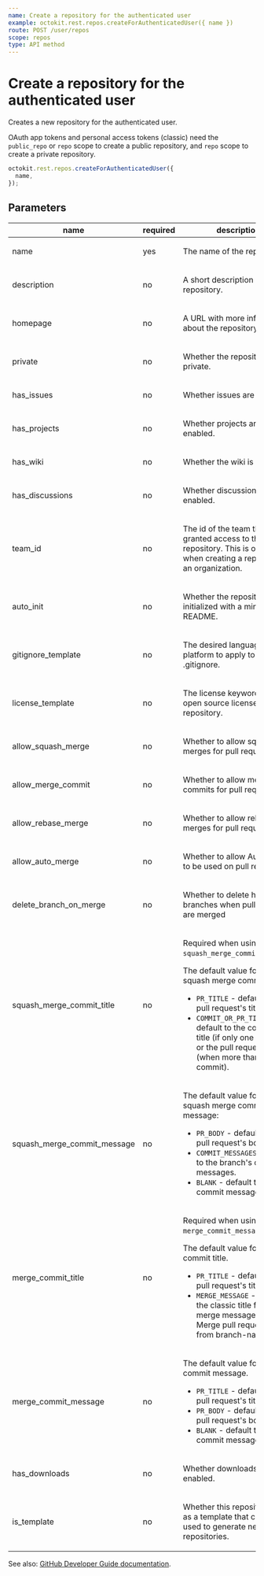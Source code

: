 ```yaml
---
name: Create a repository for the authenticated user
example: octokit.rest.repos.createForAuthenticatedUser({ name })
route: POST /user/repos
scope: repos
type: API method
---
```


# Create a repository for the authenticated user

Creates a new repository for the authenticated user.

OAuth app tokens and personal access tokens (classic) need the `public_repo` or `repo` scope to create a public repository, and `repo` scope to create a private repository.

```js
octokit.rest.repos.createForAuthenticatedUser({
  name,
});
```

## Parameters

<table>
  <thead>
    <tr>
      <th>name</th>
      <th>required</th>
      <th>description</th>
    </tr>
  </thead>
  <tbody>
    <tr><td>name</td><td>yes</td><td>

The name of the repository.

</td></tr>
<tr><td>description</td><td>no</td><td>

A short description of the repository.

</td></tr>
<tr><td>homepage</td><td>no</td><td>

A URL with more information about the repository.

</td></tr>
<tr><td>private</td><td>no</td><td>

Whether the repository is private.

</td></tr>
<tr><td>has_issues</td><td>no</td><td>

Whether issues are enabled.

</td></tr>
<tr><td>has_projects</td><td>no</td><td>

Whether projects are enabled.

</td></tr>
<tr><td>has_wiki</td><td>no</td><td>

Whether the wiki is enabled.

</td></tr>
<tr><td>has_discussions</td><td>no</td><td>

Whether discussions are enabled.

</td></tr>
<tr><td>team_id</td><td>no</td><td>

The id of the team that will be granted access to this repository. This is only valid when creating a repository in an organization.

</td></tr>
<tr><td>auto_init</td><td>no</td><td>

Whether the repository is initialized with a minimal README.

</td></tr>
<tr><td>gitignore_template</td><td>no</td><td>

The desired language or platform to apply to the .gitignore.

</td></tr>
<tr><td>license_template</td><td>no</td><td>

The license keyword of the open source license for this repository.

</td></tr>
<tr><td>allow_squash_merge</td><td>no</td><td>

Whether to allow squash merges for pull requests.

</td></tr>
<tr><td>allow_merge_commit</td><td>no</td><td>

Whether to allow merge commits for pull requests.

</td></tr>
<tr><td>allow_rebase_merge</td><td>no</td><td>

Whether to allow rebase merges for pull requests.

</td></tr>
<tr><td>allow_auto_merge</td><td>no</td><td>

Whether to allow Auto-merge to be used on pull requests.

</td></tr>
<tr><td>delete_branch_on_merge</td><td>no</td><td>

Whether to delete head branches when pull requests are merged

</td></tr>
<tr><td>squash_merge_commit_title</td><td>no</td><td>

Required when using `squash_merge_commit_message`.

The default value for a squash merge commit title:

- `PR_TITLE` - default to the pull request's title.
- `COMMIT_OR_PR_TITLE` - default to the commit's title (if only one commit) or the pull request's title (when more than one commit).

</td></tr>
<tr><td>squash_merge_commit_message</td><td>no</td><td>

The default value for a squash merge commit message:

- `PR_BODY` - default to the pull request's body.
- `COMMIT_MESSAGES` - default to the branch's commit messages.
- `BLANK` - default to a blank commit message.

</td></tr>
<tr><td>merge_commit_title</td><td>no</td><td>

Required when using `merge_commit_message`.

The default value for a merge commit title.

- `PR_TITLE` - default to the pull request's title.
- `MERGE_MESSAGE` - default to the classic title for a merge message (e.g., Merge pull request #123 from branch-name).

</td></tr>
<tr><td>merge_commit_message</td><td>no</td><td>

The default value for a merge commit message.

- `PR_TITLE` - default to the pull request's title.
- `PR_BODY` - default to the pull request's body.
- `BLANK` - default to a blank commit message.

</td></tr>
<tr><td>has_downloads</td><td>no</td><td>

Whether downloads are enabled.

</td></tr>
<tr><td>is_template</td><td>no</td><td>

Whether this repository acts as a template that can be used to generate new repositories.

</td></tr>
  </tbody>
</table>

See also: [GitHub Developer Guide documentation](https://docs.github.com/rest/repos/repos#create-a-repository-for-the-authenticated-user).
